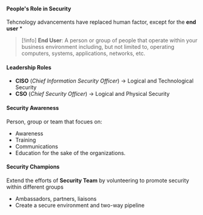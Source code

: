 
#### People's Role in Security

Tehcnology advancements have replaced human factor, except for the **end user** *

>[!info]
>**End User**: A person or group of people that operate within your business environment including, but not limited to, operating computers, systems, applications, networks, etc.

#### Leadership Roles

- **CISO** (*Chief Information Security Officer*) -> Logical and Technological Security
- **CSO** (*Chief Security Officer*) -> Logical and Physical Security

#### Security Awareness

Person, group or team that focues on:
- Awareness
- Training
- Communications
- Education
for the sake of the organizations.

#### Security Champions

Extend the efforts of **Security Team** by volunteering to promote security within different groups
- Ambassadors, partners, liaisons
- Create a secure environment and two-way pipeline